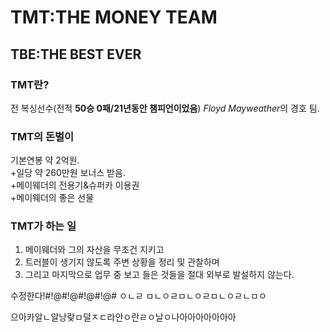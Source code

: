 # TMT:THE MONEY TEAM
## TBE:THE BEST EVER

### TMT란?
전 복싱선수(전적 **50승 0패/21년동안 챔피언이었음**) *Floyd Mayweather*의 경호 팀.  

### TMT의 돈벌이
기본연봉 약 2억원.  
+일당 약 260만원 보너스 받음.  
+메이웨더의 전용기&슈퍼카 이용권  
+메이웨더의 좋은 선물

### TMT가 하는 일
1. 메이웨더와 그의 자산을 무조건 지키고
2. 트러블이 생기지 않도록 주변 상황을 정리 및 관찰하며
3. 그리고 마지막으로 업무 중 보고 들은 것들을 절대 외부로 발설하지 않는다.


수정한다!#!@#!@#!@#!@#
ㅇㄴㄹ
ㅁㄴㅇㄹㅁㄴㅇㄹㅁㄴㅇㄹㄴㅁㅇ

으아카알ㄴ알낭랒ㅁ덜ㅈㄷ라안ㅇ란ㄹㅇ날ㅇ나아아아아아아아
